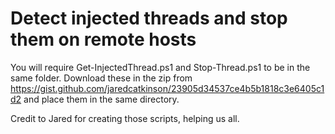 # Detect injected threads and stop them on remote hosts

You will require Get-InjectedThread.ps1 and Stop-Thread.ps1 to be in the same folder.
Download these in the zip from <a href="https://gist.github.com/jaredcatkinson/23905d34537ce4b5b1818c3e6405c1d2" target="_blank">https://gist.github.com/jaredcatkinson/23905d34537ce4b5b1818c3e6405c1d2</a> and place them in the same directory.

Credit to Jared for creating those scripts, helping us all.